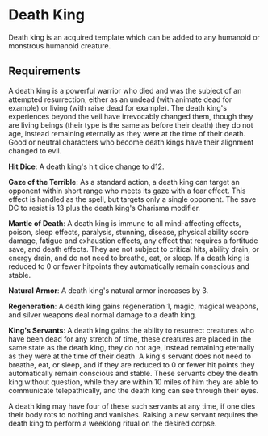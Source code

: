 # Death King

Death king is an acquired template which can be added to any humanoid or monstrous humanoid creature.

## Requirements

A death king is a powerful warrior who died and was the subject of an attempted resurrection, either as an undead (with animate dead for example) or living (with raise dead for example). The death king's experiences beyond the veil have irrevocably changed them, though they are living beings (their type is the same as before their death) they do not age, instead remaining eternally as they were at the time of their death. Good or neutral characters who become death kings have their alignment changed to evil.

**Hit Dice**: A death king's hit dice change to d12.

**Gaze of the Terrible**: As a standard action, a death king can target an opponent within short range who meets its gaze with a fear effect. This effect is handled as the spell, but targets only a single opponent. The save DC to resist is 13 plus the death king's Charisma modifier.

**Mantle of Death**: A death king is immune to all mind-affecting effects, poison, sleep effects, paralysis, stunning, disease, physical ability score damage, fatigue and exhaustion effects, any effect that requires a fortitude save, and death effects. They are not subject to critical hits, ability drain, or energy drain, and do not need to breathe, eat, or sleep. If a death king is reduced to 0 or fewer hitpoints they automatically remain conscious and stable.

**Natural Armor**: A death king's natural armor increases by 3.

**Regeneration**: A death king gains regeneration 1, magic, magical weapons, and silver weapons deal normal damage to a death king.

**King's Servants**: A death king gains the ability to resurrect creatures who have been dead for any stretch of time, these creatures are placed in the same state as the death king, they do not age, instead remaining eternally as they were at the time of their death. A king's servant does not need to breathe, eat, or sleep, and if they are reduced to 0 or fewer hit points they automatically remain conscious and stable. These servants obey the death king without question, while they are within 10 miles of him they are able to communicate telepathically, and the death king can see through their eyes.

A death king may have four of these such servants at any time, if one dies their body rots to nothing and vanishes. Raising a new servant requires the death king to perform a weeklong ritual on the desired corpse.